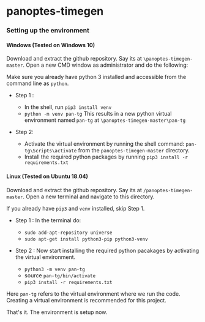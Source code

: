 # panoptes-timegen

### Setting up the environment 

#### Windows (Tested on Windows 10)
Download and extract the github repository. Say its at `\panoptes-timegen-master`. Open a new CMD window as administrator and do the following:

Make sure you already have python 3 installed and accessible from the command line as `python`.

* Step 1 : 
  * In the shell, run `pip3 install venv`
  * `python -m venv pan-tg`
This results in a new python virtual environment named `pan-tg` at `\panoptes-timegen-master\pan-tg`

* Step 2:
  * Activate the virtual environment by running the shell command: `pan-tg\Scripts\activate` from the `panoptes-timegen-master` directory.
  * Install the required python packages by running `pip3 install -r requirements.txt` 
  
#### Linux (Tested on Ubuntu 18.04)
Download and extract the github repository. Say its at `/panoptes-timegen-master`. Open a new terminal and navigate to this directory.

If you already have `pip3` and `venv` installed, skip Step 1. 
* Step 1 : In the terminal do: 
  * `sudo add-apt-repository universe`
  * `sudo apt-get install python3-pip python3-venv`
 
 
* Step 2 : Now start installing the required python pacakages by activating the virtual environment.
  * `python3 -m venv pan-tg` <br>
  * source `pan-tg/bin/activate`
  * `pip3 install -r requirements.txt`

Here `pan-tg` refers to the virtual environment where we run the code. Creating a virtual environment is recommended for this project.

That's it. The environment is setup now.

